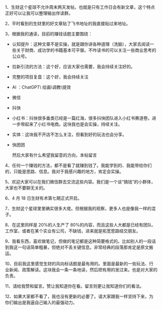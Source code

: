 1、生财这个星球不允许周末两天发帖，也就是只有工作日会有新文章，这个特点正好可以让我可以整理输出伴读群。

2、平时看到的生财里的好文章贴了飞书地址的我直接贴过来地址。

3、根据我的通读，目前的赚钱话题主要围绕：

- 认知提升：这种文章不是实操，就是跟你讲各种道理（洗脑），大家去阅读一些关于财商、成功学的书籍基本可平替。不咋读书的可以关注一些商业思考的公众号。

- 拉新引流的方法：这个好，应该大家也需要，我会持续关注好的。

- 完整的项目复盘：这个好，我会持续关注

- AI ：ChatGPT\ 绘画\调教\提效

- 微信

- 抖快

- 小红书：抖快很多垂类已经是一篇红海，很多抖快团队进入小红书赛道卷。进一步带起来了小红书电商。这块我也是会实操，持续关注。

- 实体：这块我不开店不怎么关注，但看到好的玩法也会分享。

- 快团团

  然后大家有什么希望我留意的方向，本帖留言


4、任何一个赚钱的方法，都不是看了就赚到钱了。我能学到的、我能带给你们的，只能是思路、信息。我对于我感兴趣的地方，肯定会实操。


5、欢迎大家可以在我们微信群去交流这些内容。我们是一个谈“搞钱”的小群体，大家也不要聊无关的。


6、4 月 18 日生财有术第七期正式开启。


7、生财这个星球里里确实很多大佬。但根据我的观察，更多人也是像我一样的混子。


8、在这里同样是 20%的人生产了 80%的内容，而且这些人大都是已经有团队、工作室，或者在某个实业有公司，不缺钱，进来就是拓宽思路结交朋友。


9、我看东西，喜欢做笔记，但做的笔记都是这种简要格式的。比如别人的一段话到我这一句话简单粗暴，但绝对不丢关键信息。非常经典的段落那肯定是原文搬运。


10、目前我这里感觉生财的风向标话题是最有用的。里面是最新的一些玩法、行业新闻、政策解读。这块我会一条一条地读，然后把有用的发过来。也是对大家的负责。


11、请给我赞和留言。赞让我知道你在看。留言则更让我知道你们的看法。


12、如果大家都不看了，我也没有更新的必要了。请大家跟我一样坚持下来，为你们输出是我逼自己输入的最强动力。